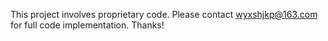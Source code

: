 This project involves proprietary code. Please contact wyxshjkp@163.com for full code implementation. Thanks!
